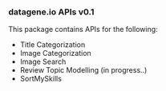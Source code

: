 ### datagene.io APIs v0.1

This package contains APIs for the following:
* Title Categorization
* Image Categorization
* Image Search
* Review Topic Modelling (in progress..)
* SortMySkills